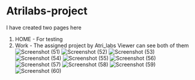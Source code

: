 # Atrilabs-project

I have created two pages here 
1. HOME - For testing
2. Work - The assigned project by Atri_labs
Viewer can see both of them 
![Screenshot (51)](https://user-images.githubusercontent.com/90996971/210099341-0f166cac-3a57-46f7-b770-18ee580f0c33.png)
![Screenshot (52)](https://user-images.githubusercontent.com/90996971/210712073-786f92d2-de1f-4982-97b9-69c3a6cde435.png)
![Screenshot (53)](https://user-images.githubusercontent.com/90996971/210712081-2aaa8078-1417-4670-ad98-5ccdcd42b82f.png)
![Screenshot (54)](https://user-images.githubusercontent.com/90996971/210712084-d0e602e4-7fb4-43f0-93ee-81153b843dc0.png)
![Screenshot (55)](https://user-images.githubusercontent.com/90996971/210712087-cf2488e2-15f2-47d9-8f70-e130a02c4ba5.png)
![Screenshot (56)](https://user-images.githubusercontent.com/90996971/210712089-ecde7f4d-9c09-4fbb-b874-efe7f9cf4150.png)
![Screenshot (57)](https://user-images.githubusercontent.com/90996971/210712092-45944554-f47c-430b-b1d1-996138756b37.png)
![Screenshot (58)](https://user-images.githubusercontent.com/90996971/210712094-e33fc83d-ca57-49a7-bc5d-5348f086a103.png)
![Screenshot (59)](https://user-images.githubusercontent.com/90996971/210712095-ec0b13cb-f3c0-4615-a934-0fbe74d11a7b.png)
![Screenshot (60)](https://user-images.githubusercontent.com/90996971/210712097-e6c086bc-9e5c-48e2-b6ea-b101d2414d87.png)

